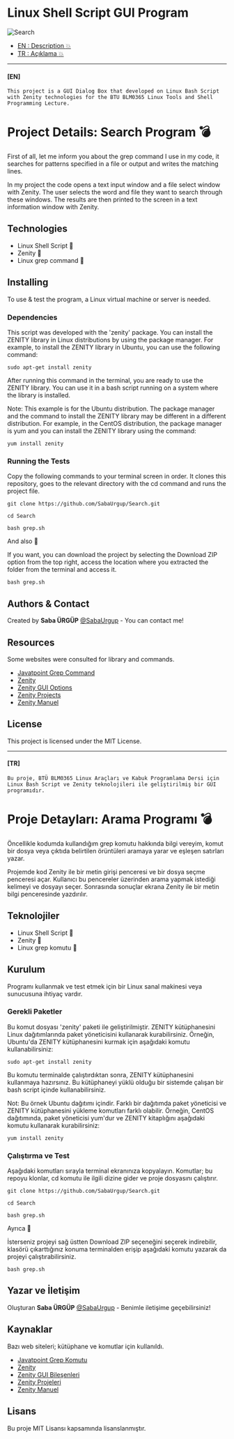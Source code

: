 <h1 align="left"> Linux Shell Script GUI Program </h1>

![Search](https://user-images.githubusercontent.com/76062971/210665216-ad0584ed-a134-46f9-9ce9-064f96f140f0.jpeg)

- [EN : Description :boom:](#en) 
- [TR : Açıklama :boom:](#tr)

****

 #### [EN]

`This project is a GUI Dialog Box that developed on Linux Bash Script with Zenity technologies for the BTU BLM0365 Linux Tools and Shell Programming Lecture.`

# Project Details: Search Program :bomb:
First of all, let me inform you about the grep command I use in my code, it searches for patterns specified in a file or output and writes the matching lines.

In my project the code opens a text input window and a file select window with Zenity. The user selects the word and file they want to search through these windows. The results are then printed to the screen in a text information window with Zenity.

## Technologies
- Linux Shell Script 🧩 
- Zenity 🧩
- Linux grep command 🧩

## Installing

To use & test the program, a Linux virtual machine or server is needed.

### Dependencies

This script was developed with the 'zenity' package. You can install the ZENITY library in Linux distributions by using the package manager. For example, to install the ZENITY library in Ubuntu, you can use the following command:
```
sudo apt-get install zenity
```
After running this command in the terminal, you are ready to use the ZENITY library. You can use it in a bash script running on a system where the library is installed.

Note: This example is for the Ubuntu distribution. The package manager and the command to install the ZENITY library may be different in a different distribution. For example, in the CentOS distribution, the package manager is yum and you can install the ZENITY library using the command:
```
yum install zenity
```

### Running the Tests

Copy the following commands to your terminal screen in order. It clones this repository, goes to the relevant directory with the cd command and runs the project file.
```
git clone https://github.com/SabaUrgup/Search.git
```
```
cd Search
```
```
bash grep.sh
```

And also 🚨 

If you want, you can download the project by selecting the Download ZIP option from the top right, access the location where you extracted the folder from the terminal and access it.
```
bash grep.sh
``` 

## Authors & Contact

Created by **Saba ÜRGÜP**  [@SabaUrgup](https://github.com/SabaUrgup) - You can contact me!

## Resources

Some websites were consulted for library and commands.

* [Javatpoint Grep Command](https://www.javatpoint.com/linux-grep)
* [Zenity](https://wiki.ubuntu-tr.net/index.php?title=Zenity_ile_kabuk_proglamlama)
* [Zenity GUI Options](https://ostechnix.com/zenity-create-gui-dialog-boxes-in-bash-scripts/)
* [Zenity Projects](https://funprojects.blog/tag/zenity/)
* [Zenity Manuel](https://help.gnome.org/users/zenity/3.32/)

## License

This project is licensed under the MIT License.
****

 #### [TR]

`Bu proje, BTÜ BLM0365 Linux Araçları ve Kabuk Programlama Dersi için Linux Bash Script ve Zenity teknolojileri ile geliştirilmiş bir GUI programıdır.`

# Proje Detayları: Arama Programı :bomb: 
Öncellikle kodumda kullandığım grep komutu hakkında bilgi vereyim, komut bir dosya veya çıktıda belirtilen örüntüleri aramaya yarar ve eşleşen satırları yazar. 

Projemde kod Zenity ile bir metin girişi penceresi ve bir dosya seçme penceresi açar. Kullanıcı bu pencereler üzerinden arama yapmak istediği kelimeyi ve dosyayı seçer. Sonrasında sonuçlar ekrana Zenity ile bir metin bilgi penceresinde yazdırılır.

## Teknolojiler

- Linux Shell Script 🧩
- Zenity 🧩
- Linux grep komutu 🧩

## Kurulum 

Programı kullanmak ve test etmek için bir Linux sanal makinesi veya sunucusuna ihtiyaç vardır.

### Gerekli Paketler

Bu komut dosyası 'zenity' paketi ile geliştirilmiştir. ZENITY kütüphanesini Linux dağıtımlarında paket yöneticisini kullanarak kurabilirsiniz. Örneğin, Ubuntu'da ZENITY kütüphanesini kurmak için aşağıdaki komutu kullanabilirsiniz:
```
sudo apt-get install zenity
```
Bu komutu terminalde çalıştırdıktan sonra, ZENITY kütüphanesini kullanmaya hazırsınız. Bu kütüphaneyi yüklü olduğu bir sistemde çalışan bir bash script içinde kullanabilirsiniz.

Not: Bu örnek Ubuntu dağıtımı içindir. Farklı bir dağıtımda paket yöneticisi ve ZENITY kütüphanesini yükleme komutları farklı olabilir. Örneğin, CentOS dağıtımında, paket yöneticisi yum'dur ve ZENITY kitaplığını aşağıdaki komutu kullanarak kurabilirsiniz:
```
yum install zenity
```

### Çalıştırma ve Test

Aşağıdaki komutları sırayla terminal ekranınıza kopyalayın. Komutlar; bu repoyu klonlar, cd komutu ile ilgili dizine gider ve proje dosyasını çalıştırır.

```
git clone https://github.com/SabaUrgup/Search.git
```
```
cd Search
```
```
bash grep.sh
```

Ayrıca  🚨 

İsterseniz projeyi sağ üstten Download ZIP seçeneğini seçerek indirebilir, klasörü çıkarttığınız konuma terminalden erişip aşağıdaki komutu yazarak da projeyi çalıştırabilirsiniz.
```
bash grep.sh
``` 

## Yazar ve İletişim

Oluşturan **Saba ÜRGÜP** [@SabaUrgup](https://github.com/SabaUrgup) - Benimle iletişime geçebilirsiniz!

## Kaynaklar

Bazı web siteleri; kütüphane ve komutlar için kullanıldı.

* [Javatpoint Grep Komutu](https://www.javatpoint.com/linux-grep)
* [Zenity](https://wiki.ubuntu-tr.net/index.php?title=Zenity_ile_kabuk_proglamlama)
* [Zenity GUI Bileşenleri](https://ostechnix.com/zenity-create-gui-dialog-boxes-in-bash-scripts/)
* [Zenity Projeleri](https://funprojects.blog/tag/zenity/)
* [Zenity Manuel](https://help.gnome.org/users/zenity/3.32/)

## Lisans

Bu proje MIT Lisansı kapsamında lisanslanmıştır.
